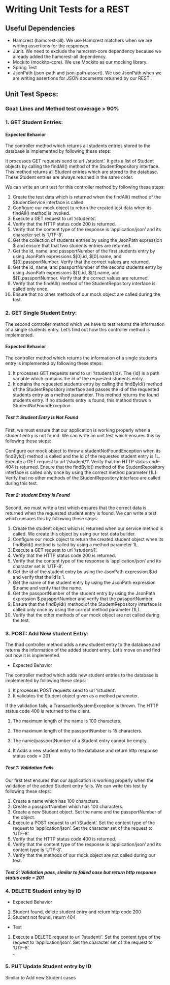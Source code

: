 # Writing Unit Tests for a REST 


## Useful Dependencies

* Hamcrest (hamcrest-all). We use Hamcrest matchers when we are writing assertions for the responses.
* Junit. We need to exclude the hamcrest-core dependency because we already added the hamcrest-all dependency.
* Mockito (mockito-core). We use Mockito as our mocking library.
* Spring Test
* JsonPath (json-path and json-path-assert). We use JsonPath when we are writing assertions for JSON documents returned by our REST .

## Unit Test Specs:

### Goal: Lines and Method test coverage > 90%

### 1. GET Student Entries:
#### Expected Behavior
The controller method which returns all students entries stored to the database is implemented by following these steps:

It processes GET requests send to url ‘/student’.
It gets a list of Student objects by calling the findAll() method of the StudentRepository interface. This method returns all Student entries which are stored to the database. These Student entries are always returned in the same order.

We can write an unit test for this controller method by following these steps:

1. Create the test data which is returned when the findAll() method of the StudentService interface is called.
2. Configure our mock object to return the created test data when its findAll() method is invoked.
3. Execute a GET request to url ‘/students’.
4. Verify that the HTTP status code 200 is returned.
5. Verify that the content type of the response is ‘application/json’ and its character set is ‘UTF-8’.
6. Get the collection of students entries by using the JsonPath expression $ and ensure that that two students entries are returned.
7. Get the id, name, and passportNumber of the first students entry by using JsonPath expressions $[0].id, $[0].name, and $[0].passportNumber. Verify that the correct values are returned.
8. Get the id, name, and passportNumber of the second students entry by using JsonPath expressions $[1].id, $[1].name, and $[1].passportNumber. Verify that the correct values are returned.
9. Verify that the findAll() method of the StudentRepository interface is called only once.
10. Ensure that no other methods of our mock object are called during the test.


### 2. GET Single Student Entry:

The second controller method which we have to test returns the information of a single students entry. Let’s find out how this controller method is implemented.

#### Expected Behavior
The controller method which returns the information of a single students entry is implemented by following these steps:

1. It processes GET requests send to url ‘/student/{id}’. The {id} is a path variable which contains the id of the requested students entry.
2. It obtains the requested students entry by calling the findById() method of the StudentRepository interface and passes the id of the requested students entry as a method parameter. This method returns the found students entry. If no students entry is found, this method throws a StudentNotFoundException.

##### Test 1: Student Entry Is Not Found
First, we must ensure that our application is working properly when a student entry is not found. We can write an unit test which ensures this by following these steps:

Configure our mock object to throw a studentNotFoundException when its findById() method is called and the id of the requested student entry is 1L.
Execute a GET request to url ‘/student/1’.
Verify that the HTTP status code 404 is returned.
Ensure that the findById() method of the StudentRepository interface is called only once by using the correct method parameter (1L).
Verify that no other methods of the StudentRepository interface are called during this test.

##### Test 2: student Entry Is Found

Second, we must write a test which ensures that the correct data is returned when the requested student entry is found. We can write a test which ensures this by following these steps:

1. Create the student object which is returned when our service method is called. We create this object by using our test data builder.
2. Configure our mock object to return the created student object when its findById() method is called by using a method parameter 1L.
3. Execute a GET request to url ‘/student/1’.
4. Verify that the HTTP status code 200 is returned.
5. Verify that the content type of the response is ‘application/json’ and its character set is ‘UTF-8’.
6. Get the id of the student entry by using the JsonPath expression $.id and verify that the id is 1.
7. Get the name of the student entry by using the JsonPath expression $.name and verify that the name.
8. Get the passportNumber of the student entry by using the JsonPath expression $.passportNumber and verify that the passportNumber.
9. Ensure that the findById() method of the StudentRepository interface is called only once by using the correct method parameter (1L).
10. Verify that the other methods of our mock object are not called during the test.

### 3. POST: Add New student Entry:

The third controller method adds a new student entry to the database and returns the information of the added student entry. Let’s move on and find out how it is implemented.

* Expected Behavior

The controller method which adds new student entries to the database is implemented by following these steps:

1. It processes POST requests send to url ‘/student’.
2. It validates the Student object given as a method parameter.

If the validation fails, a TransactionSystemException is thrown. The HTTP status code 400 is returned to the client.
  1. The maximum length of the name is 100 characters.
  2. The maximum length of the passportNumber is 15 characters.
  3. The name/passportNumber of a Student entry cannot be empty.
  
3. It Adds a new student entry to the database and return http response status code = 201


##### Test 1: Validation Fails
Our first test ensures that our application is working properly when the validation of the added Student entry fails. We can write this test by following these steps:

1. Create a name which has 100 characters.
2. Create a passportNumber which has 100 characters.
3. Create a new Student object. Set the name and the passportNumber of the object.
4. Execute a POST request to url ‘/Student’. Set the content type of the request to ‘application/json’. Set the character set of the request to ‘UTF-8’.
5. Verify that the HTTP status code 400 is returned.
6. Verify that the content type of the response is ‘application/json’ and its content type is ‘UTF-8’.
7. Verify that the methods of our mock object are not called during our test.

##### Test 2: Validation pass, similar to failed case but return http response status code = 201


### 4. DELETE Student entry by ID
* Expected Behavior
1. Student found, delete student entry and return http code 200
2. Student not found, return 404
* Test
1. Execute a DELETE request to url ‘/student/<id>’. Set the content type of the request to ‘application/json’. Set the character set of the request to ‘UTF-8’.\
...


### 5. PUT Update Student entry by ID

Similar to Add new Student cases

